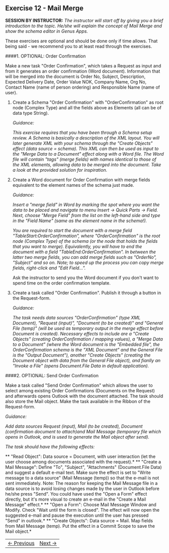 ## Exercise 12 - Mail Merge
**SESSION BY INSTRUCTOR:** *The instructor will start off by giving you a brief introduction to the topic. He/she will explain the concept of Mail Merge and show the schema editor in Genus Apps.*

These exercises are optional and should be done only if time allows. That being said - we recommend you to at least read through the exercises.

####1. OPTIONAL: Order Confirmation

Make a new task "Order Confirmation", which takes a Request as input and from it generates an order confirmation (Word document). Information that will be merged into the document is Order No, Subject, Description, Expected Delivery Date, Order Value NOK, Company Name, Org No, Contact Name (name of person ordering) and Responsible Name (name of user).

1. Create a Schema "Order Confirmation" with "OrderConfirmation" as root node (Complex Type) and all the fields above as Elements (all can be of data type String).

   *Guidance:* 
   
   *This exercise requires that you have been through a Schema setup review. A Schema is basically a description of the XML layout. You will later generate XML with your schema through the "Create Objects" effect (data source = schema). This XML can then be used as input to the "Merge Data to a Document" effect along with a Word file. The Word file will contain "tags" (merge fields) with names identical to those of the XML elements, allowing data to be merged into the document. Take a look at the provided solution for inspiration.*
   
2. Create a Word document for Order Confirmation with merge fields equivalent to the element names of the schema just made.
   
   *Guidance:*
   
   *Insert a "merge field" in Word by marking the spot where you want the data to be placed and navigate to menu Insert -> Quick Parts -> Field. Next, choose "Merge Field" from the list on the left-hand side and type in the "Field Name" (same as the element name in the schema!).*

   *You are required to start the document with a merge field "TableStart:OrderConfirmation", where "OrderConfirmation" is the root node (Complex Type) of the schema (or the node that holds the fields that you want to merge). Equivalently, you will have to end the document with a field "TableEnd:OrderConfirmation". In between the latter two merge fields, you can add merge fields such as "OrderNo", "Subject" and so on. Note; to speed up the process you can copy merge fields, right-click and "Edit Field...".*

   Ask the instructor to send you the Word document if you don't want to spend time on the order confirmation template.
   
3. Create a task called "Order Confirmation". Publish it through a button in the Request-form.

   *Guidance:* 
   
   *The task needs data sources "OrderConfirmation" (type XML Document), "Request (input)", "Document (to be created)" and "General File (temp)" (will be used as temporary output in the merge effect before Document is created). Necessary effects to include are a "Create Objects" (creating OrderConfirmation / mapping values), a "Merge Data to a Document" (where the Word document is the "Embedded file", the OrderConfirmation schema is the "XML Document" and the General File is the "Output Document"), another "Create Objects" (creating the Document object with data from the General File object), and fianlly an "Invoke a File" (opens Document.File Data in default application).*

####2. OPTIONAL: Send Order Confirmation

Make a task called "Send Order Confirmation" which allows the user to select among existing Order Confirmations (Documents on the Request) and afterwards opens Outlook with the document attached. The task should also store the Mail object. Make the task available in the Ribbon of the Request-form.
  
*Guidance:*

*Add data sources Request (input), Mail (to be created), Document (confirmation document to attach)and Mail Message (temporary file which opens in Outlook, and is used to generate the Mail object after send).*

*The task should have the following effects:*

** "Read Object": Data source = Document, with user interaction (let the user choose among documents associated with the request).*
** "Create a Mail Message": Define "To", "Subject", "Attachments" (Document.File Data) and suggest a default e-mail text. Make sure the effect is set to "Write message to a data source" (Mail Message (temp)) so that the e-mail is not sent immediately. Note: The reason for keeping the Mail Message file in a data source is to avoid losing changes made by the user in Outlook before he/she press "Send". You could have used the "Open a Form" effect directly, but it's more visual to create an e-mail in the "Create a Mail Message" effect.*
** "Open a Form": Choose Mail Message Window and Modify. Check "Wait until the form is closed". The effect will now open the suggested e-mail and pause the execution until the user has pressed "Send" in outlook.* 
** "Create Objects": Data source = Mail. Map fields from Mail Message (temp). Put the effect in a Commit Scope to save the Mail object.*


<table>
   <tr><td><a href="exercise-11.md"><- Previous</a></td><td align="right"><a href="exercise-13.md">Next -></a></td></tr>
</table>
